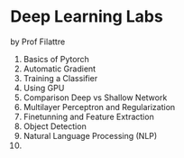 # Deep Learning Labs
by Prof Filattre

1. Basics of Pytorch
2. Automatic Gradient
3. Training a Classifier
4. Using GPU
5. Comparison Deep vs Shallow Network
6. Multilayer Perceptron and Regularization
7. Finetunning and Feature Extraction
8. Object Detection
9. Natural Language Processing (NLP)
10.
